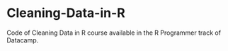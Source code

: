 # Cleaning-Data-in-R
Code of Cleaning Data in R course available in the R Programmer track of Datacamp.
